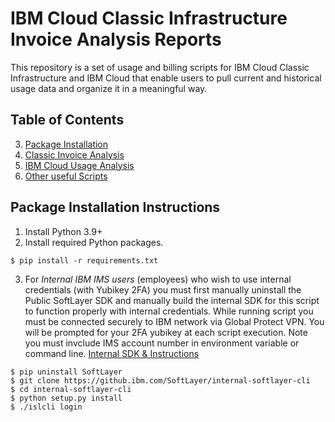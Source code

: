 # IBM Cloud Classic Infrastructure Invoice Analysis Reports
This repository is a set of usage and billing scripts for IBM Cloud Classic Infrastructure and IBM Cloud that enable users to pull current and historical usage data and organize it in a meaningful way.

## Table of Contents
3. [Package Installation](#package-installation-instructions)
4. [Classic Invoice Analysis](invoiceAnalysi.md)
5. [IBM Cloud Usage Analysis](ibmCloudUsage.md)
4. [Other useful Scripts](other-scripts.md)


## Package Installation Instructions

1. Install Python 3.9+
2. Install required Python packages. 
````
$ pip install -r requirements.txt
````
3. For *Internal IBM IMS users* (employees) who wish to use internal credentials (with Yubikey 2FA) you must first manually uninstall the Public SoftLayer SDK and manually 
build the internal SDK for this script to function properly with internal credentials.  While running script you must be connected securely to IBM network via Global Protect VPN.
You will be prompted for your 2FA yubikey at each script execution.  Note you must invclude IMS account number in environment variable or command line.   [Internal SDK & Instructions](https://github.ibm.com/SoftLayer/internal-softlayer-cli)
```azure
$ pip uninstall SoftLayer
$ git clone https://github.ibm.com/SoftLayer/internal-softlayer-cli
$ cd internal-softlayer-cli
$ python setup.py install
$ ./islcli login

```
